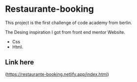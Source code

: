# Restaurante-booking

This project is the first challenge of code academy from berlin.

The Desing inspiration I got from front end mentor Website.

- Css
- Html.

## Link here
(https://restaurante-booking.netlify.app/index.html)

